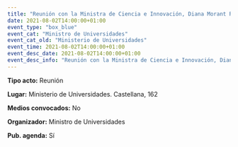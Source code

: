 ---
title: "Reunión con la Ministra de Ciencia e Innovación, Diana Morant Ripoll"
date: 2021-08-02T14:00:00+01:00
event_type: "box_blue" 
event_cat: "Ministro de Universidades"
event_cat_old: "Ministerio de Universidades"
event_time: 2021-08-02T14:00:00+01:00
event_desc_date: 2021-08-02T14:00:00+01:00
event_desc_info: "Reunión con la Ministra de Ciencia e Innovación, Diana Morant Ripoll"
---<p class="card-light list_schedule_description"><b>Tipo acto:</b> Reunión
</p><p class="card-light list_schedule_description"><b>Lugar:</b> Ministerio de Universidades. Castellana, 162
</p><p class="card-light list_schedule_description"><b>Medios convocados:</b> No
</p><p class="card-light list_schedule_description"><b>Organizador:</b> Ministro de Universidades </p><p class="card-light list_schedule_description"><b>Pub. agenda:</b> Sí
</p>
